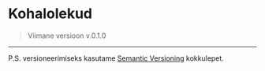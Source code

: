 # Kohalolekud
> Viimane versioon v.0.1.0



---
P.S. versioneerimiseks kasutame [Semantic Versioning](http://semver.org) kokkulepet.

